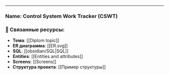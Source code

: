 
___
### **Name:** Control System Work Tracker (CSWT)

### 🔗 Связанные ресурсы:
- **Тема**: [[Diplom topic]]
- **ER диаграмма**: [[ER.svg]]
- **SQL**: [[obsidian/SQL|SQL]]
- **Entities**: [[Entities and attributes]]
- **Screens**: [[Screens]]
- **Структура проекта**: [[Пример структуры]]

